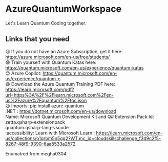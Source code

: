 # AzureQuantumWorkspace
 Let's Learn Quantum Coding together:
## Links that you need 
:smiley:	If you do not have an Azure Subscription, get it here: https://azure.microsoft.com/en-us/free/students/ <br>
:smile:	Train yourself with Quantum Katas here: https://quantum.microsoft.com/en-us/experience/quantum-katas <br>
:blush:	Azure  Copilot: https://quantum.microsoft.com/en-us/experience/quantum-c <br>
😄 Download the Azure Quantum Training PDF here: https://learn.microsoft.com/pdf?url=https%3A%2F%2Flearn.microsoft.com%2Fen-us%2Fazure%2Fquantum%2Ftoc.json <br>
😃 Imports: pip install azure-quantum <br>
           .NET :  https://dotnet.microsoft.com/en-us/download <br>
            Name: Microsoft Quantum Development Kit and Q# Extension Pack 
            Id: zetta.qsharp-extensionpack <br>
            quantum.qsharp-lang-vscode <br>
:accessibility: Learn with Microsoft Learn : https://learn.microsoft.com/en-us/collections/o1qrbm5n5gg2?WT.mc_id=cloudskillschallenge_f3d9c2f5-8267-48f9-9390-6aa5533a2572 <br>

Enumatred from megha0304